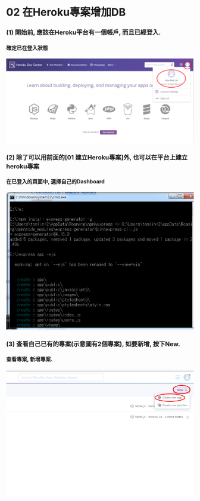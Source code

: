 # 02 在Heroku專案增加DB



### (1) 開始前, 應該在Heroku平台有一個帳戶, 而且已經登入.

#### 確定已在登入狀態
![GitHub Logo](/imgs/2-0.jpg)



### (2) 除了可以用前面的[01 建立Heroku專案]外, 也可以在平台上建立heroku專案

#### 在已登入的頁面中, 選擇自己的Dashboard
![GitHub Logo](/imgs/2-1.jpg)



### (3) 查看自己已有的專案(示意圖有2個專案), 如要新增, 按下New.

#### 查看專案, 新增專案.
![GitHub Logo](/imgs/2-2.jpg)

